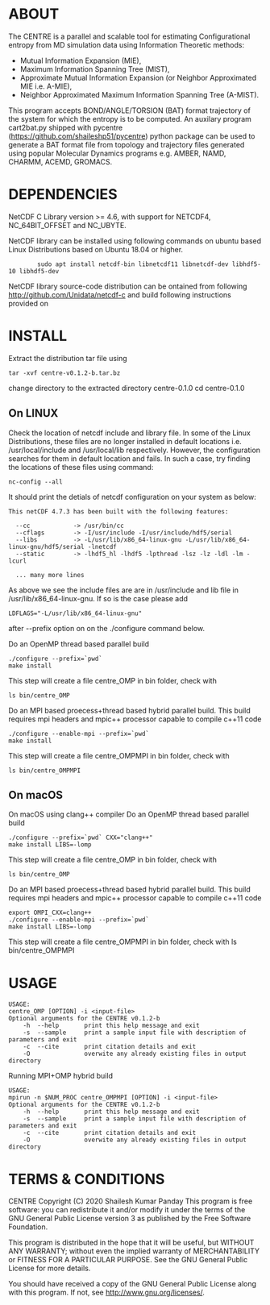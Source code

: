 ABOUT
=====
The CENTRE is a parallel and scalable tool for estimating Configurational 
entropy from MD simulation data using Information Theoretic methods: 
- Mutual Information Expansion (MIE), 
- Maximum Information Spanning Tree (MIST), 
- Approximate Mutual Information Expansion (or Neighbor Approximated MIE i.e. A-MIE), 
- Neighbor Approximated Maximum Information Spanning Tree (A-MIST). 

This program accepts BOND/ANGLE/TORSION (BAT) format trajectory of the system 
for which the entropy is to be computed. An auxilary program cart2bat.py shipped 
with pycentre (https://github.com/shaileshp51/pycentre) python package can be used to 
generate a BAT format file from topology and trajectory files generated using popular 
Molecular Dynamics programs e.g. AMBER, NAMD, CHARMM, ACEMD, GROMACS.


DEPENDENCIES
============
NetCDF C Library version >= 4.6, with support for NETCDF4, NC_64BIT_OFFSET and 
NC_UBYTE.

NetCDF library can be installed using following commands on ubuntu based Linux
Distributions based on Ubuntu 18.04 or higher.

```
        sudo apt install netcdf-bin libnetcdf11 libnetcdf-dev libhdf5-10 libhdf5-dev
```

NetCDF library source-code distribution can be ontained from following 
http://github.com/Unidata/netcdf-c 
and build following instructions provided on 

INSTALL
=======

Extract the distribution tar file using

```
tar -xvf centre-v0.1.2-b.tar.bz
```
change directory to the extracted directory centre-0.1.0
cd centre-0.1.0

On LINUX
--------
Check the location of netcdf include and library file. In some of the Linux
Distributions, these files are no longer installed in default locations i.e.
/usr/local/include and /usr/local/lib respectively. However, the configuration 
searches for them in default location and fails. In such a case, try finding
the locations of these files using command:

```
nc-config --all
```
It should print the detials of netcdf configuration on your system as below:
```
This netCDF 4.7.3 has been built with the following features: 

  --cc            -> /usr/bin/cc
  --cflags        -> -I/usr/include -I/usr/include/hdf5/serial
  --libs          -> -L/usr/lib/x86_64-linux-gnu -L/usr/lib/x86_64-linux-gnu/hdf5/serial -lnetcdf
  --static        -> -lhdf5_hl -lhdf5 -lpthread -lsz -lz -ldl -lm -lcurl
  
  ... many more lines
```
As above we see the include files are are in /usr/include and lib file in
/usr/lib/x86_64-linux-gnu. If so is the case please add

```
LDFLAGS="-L/usr/lib/x86_64-linux-gnu"
```
after --prefix option on on the ./configure command below.

Do an OpenMP thread based parallel build
```
./configure --prefix=`pwd`
make install
```
This step will create a file centre_OMP in bin folder, check with 
```
ls bin/centre_OMP
```
Do an MPI based proecess+thread based hybrid parallel build.
This build requires mpi headers and mpic++ processor capable to compile c++11 
code
```
./configure --enable-mpi --prefix=`pwd`
make install
```
This step will create a file centre_OMPMPI in bin folder, check with 
```
ls bin/centre_OMPMPI
```
On macOS
--------
On macOS using clang++ compiler
Do an OpenMP thread based parallel build
```
./configure --prefix=`pwd` CXX="clang++"
make install LIBS=-lomp
```
This step will create a file centre_OMP in bin folder, check with 
```
ls bin/centre_OMP
```
Do an MPI based proecess+thread based hybrid parallel build.
This build requires mpi headers and mpic++ processor capable to compile c++11 
code
```
export OMPI_CXX=clang++
./configure --enable-mpi --prefix=`pwd`
make install LIBS=-lomp
```
This step will create a file centre_OMPMPI in bin folder, check with 
ls bin/centre_OMPMPI

USAGE
=====
```
USAGE: 
centre_OMP [OPTION] -i <input-file>
Optional arguments for the CENTRE v0.1.2-b
    -h  --help       print this help message and exit
    -s  --sample     print a sample input file with description of parameters and exit
    -c  --cite       print citation details and exit
    -O               overwite any already existing files in output directory
```
    
    
Running MPI+OMP hybrid build   
```
USAGE: 
mpirun -n $NUM_PROC centre_OMPMPI [OPTION] -i <input-file>
Optional arguments for the CENTRE v0.1.2-b
    -h  --help       print this help message and exit
    -s  --sample     print a sample input file with description of parameters and exit
    -c  --cite       print citation details and exit
    -O               overwite any already existing files in output directory
```

TERMS & CONDITIONS
==================
CENTRE  Copyright (C) 2020  Shailesh Kumar Panday
This program is free software: you can redistribute it and/or modify
it under the terms of the GNU General Public License  version 3
as published by the Free Software Foundation.

This program is distributed in the hope that it will be useful,
but WITHOUT ANY WARRANTY; without even the implied warranty of
MERCHANTABILITY or FITNESS FOR A PARTICULAR PURPOSE.  See the
GNU General Public License for more details.

You should have received a copy of the GNU General Public License
along with this program.  If not, see <http://www.gnu.org/licenses/>.
